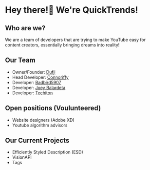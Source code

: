
# Hey there!👋 We're QuickTrends!

## Who are we?

We are a team of developers that are trying to make YouTube easy for content creators, essentially bringing dreams into reality!

## Our Team

- Owner/Founder: [Dufji](https://github.com/Dufji)
- Head Developer: [Connoriffy](https://github.com/Connoriffy)
- Developer: [Badbird5907](https://github.com/Badbird-5907)
- Developer: [Joey Balardeta](https://github.com/joeybalardeta)
- Developer: [Techiton](https://github.com/Techiton)

## Open positions (Voulunteered)

- Website designers (Adobe XD)
- Youtube algorithm advisors

## Our Current Projects

- Efficiently Styled Description (ESD)
- VisionAPI
- Tags
